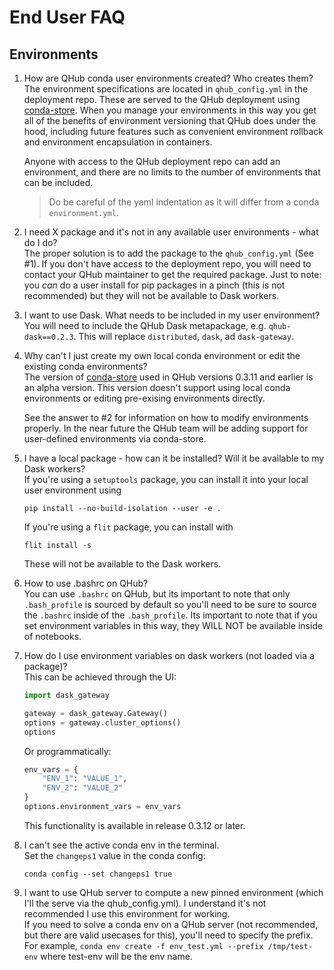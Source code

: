 # End User FAQ

## Environments
1. How are QHub conda user environments created? Who creates them?  
The environment specifications are located in `qhub_config.yml` in the deployment repo. These are served to the QHub deployment using [conda-store](https://conda-store.readthedocs.io/). When you manage your environments in this way you get all of the benefits of environment versioning that QHub does under the hood, including future features such as convenient environment rollback and environment encapsulation in containers.  

    Anyone with access to the QHub deployment repo can add an environment, and there are no limits to the number of environments that can be included.  
  
    > Do be careful of the yaml indentation as it will differ from a conda `environment.yml`.  

2. I need X package and it's not in any available user environments - what do I do?  
The proper solution is to add the package to the `qhub_config.yml` (See #1). If you don't have access to the deployment repo, you will need to contact your QHub maintainer to get the required package. Just to note: you *can* do a user install for pip packages in a pinch (this is not recommended) but they will not be available to Dask workers.

3. I want to use Dask. What needs to be included in my user environment?   
You will need to include the QHub Dask metapackage, e.g. `qhub-dask==0.2.3`. This will replace `distributed`, `dask`, ad `dask-gateway`.  

4. Why can't I just create my own local conda environment or edit the existing conda environments?  
The version of [conda-store](https://conda-store.readthedocs.io/) used in QHub versions 0.3.11 and earlier is an alpha version. This version doesn't support using local conda environments or editing pre-exising environments directly.  

    See the answer to #2 for information on how to modify environments properly. In the near future the QHub team will be adding support for user-defined environments via conda-store.  

5. I have a local package - how can it be installed? Will it be available to my Dask workers?  
    If you're using a `setuptools` package, you can install it into your local user environment using   
    ```shell
    pip install --no-build-isolation --user -e .
    ```  
    If you're using a `flit` package, you can install with   
    ```shell
    flit install -s
    ```    
    These will not be available to the Dask workers.    

6. How to use .bashrc on QHub?   
You can use `.bashrc` on QHub, but its important to note that only `.bash_profile` is sourced by default so you'll need to be sure to source the `.bashrc` inside of the `.bash_profile`. Its important to note that if you set environment variables in this way, they WILL NOT be available inside of notebooks.  


7. How do I use environment variables on dask workers (not loaded via a package)?  
This can be achieved through the UI:  
    ```python
    import dask_gateway

    gateway = dask_gateway.Gateway()
    options = gateway.cluster_options()
    options
    ```
    Or programmatically:  
    ```python
    env_vars = {
        "ENV_1": "VALUE_1",
        "ENV_2": "VALUE_2"
    }
    options.environment_vars = env_vars
    ```  
    This functionality is available in release 0.3.12 or later.   

8. I can't see the active conda env in the terminal.   
    Set the `changeps1` value in the conda config:  
    ```shell  
    conda config --set changeps1 true
    ```  

9. I want to use QHub server to compute a new pinned environment (which I'll the serve via the qhub_config.yml). I understand it's not recommended I use this environment for working.  
If you need to solve a conda env on a QHub server (not recommended, but there are valid usecases for this), you'll need to specify the prefix. For example, `conda env create -f env_test.yml --prefix /tmp/test-env` where test-env will be the env name.
